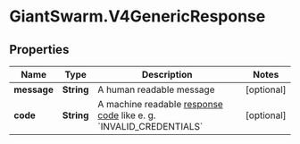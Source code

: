 # GiantSwarm.V4GenericResponse

## Properties

Name | Type | Description | Notes
------------ | ------------- | ------------- | -------------
**message** | **String** | A human readable message | [optional] 
**code** | **String** | A machine readable [response code](https://github.com/giantswarm/api-spec/blob/master/details/RESPONSE_CODES.md) like e. g. &#x60;INVALID_CREDENTIALS&#x60;  | [optional] 


